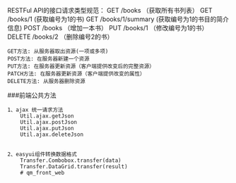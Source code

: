 

RESTFul API的接口请求类型规范：
  GET  /books （获取所有书列表）
  GET  /books/1 (获取编号为1的书)
  GET  /books/1/summary (获取编号为1的书目的简介信息)
  POST  /books （增加一本书）
  PUT  /books/1 （修改编号为1的书）
  DELETE  /books/2 （删除编号2的书）

    GET方法: 从服务器取出资源(一项或多项)
    POST方法: 在服务器新建一个资源
    PUT方法: 在服务器更新资源（客户端提供改变后的完整资源）
    PATCH方法: 在服务器更新资源（客户端提供改变的属性）
    DELETE方法: 从服务器删除资源



###前端公共方法
    
    1、ajax 统一请求方法
        Util.ajax.getJson
        Util.ajax.postJson
        Util.ajax.putJson
        Util.ajax.deleteJson
    
    
    2、easyui组件转换数据格式
        Transfer.Combobox.transfer(data)
        Transfer.DataGrid.transfer(result)
        # qm_front_web
